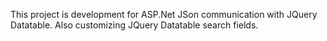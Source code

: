 This project is development for ASP.Net JSon communication with JQuery Datatable. Also customizing JQuery Datatable search fields.
